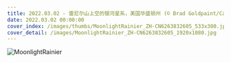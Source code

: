 ```yaml
---
title: 2022.03.02 - 雷尼尔山上空的银河星系，美国华盛顿州 (© Brad Goldpaint/Cavan)
date: 2022.03.02 00:00:00
cover_index: /images/thumbs/MoonlightRainier_ZH-CN6263832605_533x300.jpg
cover_detail: /images/MoonlightRainier_ZH-CN6263832605_1920x1080.jpg
---
```


![MoonlightRainier](/images/MoonlightRainier_ZH-CN6263832605_1920x1080.jpg)
